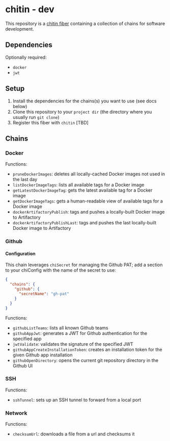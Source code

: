 # chitin - dev

This repository is a [chitin fiber](https://github.com/edobry/chitin#structure) containing a collection of chains for software development.

## Dependencies

Optionally required:

- `docker`
- `jwt`

## Setup

1. Install the dependencies for the chains(s) you want to use (see docs below)
2. Clone this repository to your `project dir` (the directory where you usually run `git clone`)
3. Register this fiber with `chitin` [TBD]

## Chains

### Docker

Functions:

- `pruneDockerImages`: deletes all locally-cached Docker images not used in the last day
- `listDockerImageTags`: lists all available tags for a Docker image
- `getLatestDockerImageTag`: gets the latest available tag for a Docker image
- `getDockerImageTags`: gets a human-readable view of available tags for a Docker image
- `dockerArtifactoryPublish`: tags and pushes a locally-built Docker image to Artifactory
- `dockerArtifactoryPublishLast`: tags and pushes the last locally-built Docker image to Artifactory

### Github

#### Configuration

This chain leverages `chiSecret` for managing the Github PAT; add a section to your chiConfig with the name of the secret to use:

```json
{
  "chains": {
    "github": {
      "secretName": "gh-pat"
    }
  }
}
```

Functions:

- `githubListTeams`: lists all known Github teams
- `githubAppJwt`: generates a JWT for Github authentication for the specified app
- `jwtValidate`: validates the signature of the specified JWT
- `githubAppCreateInstallationToken`: creates an installation token for the given Github app installation
- `githubOpenDirectory`: opens the current git repository directory in the Github UI

### SSH

Functions:

- `sshTunnel`: sets up an SSH tunnel to forward from a local port

### Network

Functions:

- `checksumUrl`: downloads a file from a url and checksums it
